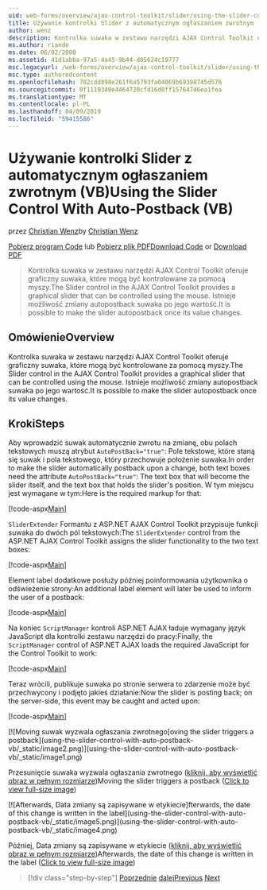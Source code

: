 ```yaml
---
uid: web-forms/overview/ajax-control-toolkit/slider/using-the-slider-control-with-auto-postback-vb
title: Używanie kontrolki Slider z automatycznym ogłaszaniem zwrotnym (VB) | Dokumentacja firmy Microsoft
author: wenz
description: Kontrolka suwaka w zestawu narzędzi AJAX Control Toolkit oferuje graficzny suwaka, które mogą być kontrolowane za pomocą myszy. Jest możliwe automatycznie Księguj suwaka...
ms.author: riande
ms.date: 06/02/2008
ms.assetid: 41d1abba-97a5-4a45-9b44-d05624c19777
msc.legacyurl: /web-forms/overview/ajax-control-toolkit/slider/using-the-slider-control-with-auto-postback-vb
msc.type: authoredcontent
ms.openlocfilehash: 702cdd898e261f6a5793fa04069b69398745d576
ms.sourcegitcommit: 0f1119340e4464720cfd16d0ff15764746ea1fea
ms.translationtype: MT
ms.contentlocale: pl-PL
ms.lasthandoff: 04/09/2019
ms.locfileid: "59415586"
---
```

# <a name="using-the-slider-control-with-auto-postback-vb"></a><span data-ttu-id="ed7a4-104">Używanie kontrolki Slider z automatycznym ogłaszaniem zwrotnym (VB)</span><span class="sxs-lookup"><span data-stu-id="ed7a4-104">Using the Slider Control With Auto-Postback (VB)</span></span>

<span data-ttu-id="ed7a4-105">przez [Christian Wenz](https://github.com/wenz)</span><span class="sxs-lookup"><span data-stu-id="ed7a4-105">by [Christian Wenz](https://github.com/wenz)</span></span>

<span data-ttu-id="ed7a4-106">[Pobierz program Code](http://download.microsoft.com/download/9/3/f/93f8daea-bebd-4821-833b-95205389c7d0/Slider1.vb.zip) lub [Pobierz plik PDF](http://download.microsoft.com/download/b/6/a/b6ae89ee-df69-4c87-9bfb-ad1eb2b23373/slider1VB.pdf)</span><span class="sxs-lookup"><span data-stu-id="ed7a4-106">[Download Code](http://download.microsoft.com/download/9/3/f/93f8daea-bebd-4821-833b-95205389c7d0/Slider1.vb.zip) or [Download PDF](http://download.microsoft.com/download/b/6/a/b6ae89ee-df69-4c87-9bfb-ad1eb2b23373/slider1VB.pdf)</span></span>

> <span data-ttu-id="ed7a4-107">Kontrolka suwaka w zestawu narzędzi AJAX Control Toolkit oferuje graficzny suwaka, które mogą być kontrolowane za pomocą myszy.</span><span class="sxs-lookup"><span data-stu-id="ed7a4-107">The Slider control in the AJAX Control Toolkit provides a graphical slider that can be controlled using the mouse.</span></span> <span data-ttu-id="ed7a4-108">Istnieje możliwość zmiany autopostback suwaka po jego wartość.</span><span class="sxs-lookup"><span data-stu-id="ed7a4-108">It is possible to make the slider autopostback once its value changes.</span></span>


## <a name="overview"></a><span data-ttu-id="ed7a4-109">Omówienie</span><span class="sxs-lookup"><span data-stu-id="ed7a4-109">Overview</span></span>

<span data-ttu-id="ed7a4-110">Kontrolka suwaka w zestawu narzędzi AJAX Control Toolkit oferuje graficzny suwaka, które mogą być kontrolowane za pomocą myszy.</span><span class="sxs-lookup"><span data-stu-id="ed7a4-110">The Slider control in the AJAX Control Toolkit provides a graphical slider that can be controlled using the mouse.</span></span> <span data-ttu-id="ed7a4-111">Istnieje możliwość zmiany autopostback suwaka po jego wartość.</span><span class="sxs-lookup"><span data-stu-id="ed7a4-111">It is possible to make the slider autopostback once its value changes.</span></span>

## <a name="steps"></a><span data-ttu-id="ed7a4-112">Kroki</span><span class="sxs-lookup"><span data-stu-id="ed7a4-112">Steps</span></span>

<span data-ttu-id="ed7a4-113">Aby wprowadzić suwak automatycznie zwrotu na zmianę, obu polach tekstowych muszą atrybut `AutoPostBack="true"`: Pole tekstowe, które staną się suwak i pola tekstowego, który przechowuje położenie suwaka.</span><span class="sxs-lookup"><span data-stu-id="ed7a4-113">In order to make the slider automatically postback upon a change, both text boxes need the attribute `AutoPostBack="true"`: The text box that will become the slider itself, and the text box that holds the slider's position.</span></span> <span data-ttu-id="ed7a4-114">W tym miejscu jest wymagane w tym:</span><span class="sxs-lookup"><span data-stu-id="ed7a4-114">Here is the required markup for that:</span></span>

[!code-aspx[Main](using-the-slider-control-with-auto-postback-vb/samples/sample1.aspx)]

<span data-ttu-id="ed7a4-115">`SliderExtender` Formantu z ASP.NET AJAX Control Toolkit przypisuje funkcji suwaka do dwóch pól tekstowych:</span><span class="sxs-lookup"><span data-stu-id="ed7a4-115">The `SliderExtender` control from the ASP.NET AJAX Control Toolkit assigns the slider functionality to the two text boxes:</span></span>

[!code-aspx[Main](using-the-slider-control-with-auto-postback-vb/samples/sample2.aspx)]

<span data-ttu-id="ed7a4-116">Element label dodatkowe posłuży później poinformowania użytkownika o odświeżenie strony:</span><span class="sxs-lookup"><span data-stu-id="ed7a4-116">An additional label element will later be used to inform the user of a postback:</span></span>

[!code-aspx[Main](using-the-slider-control-with-auto-postback-vb/samples/sample3.aspx)]

<span data-ttu-id="ed7a4-117">Na koniec `ScriptManager` kontroli ASP.NET AJAX ładuje wymagany język JavaScript dla kontrolki zestawu narzędzi do pracy:</span><span class="sxs-lookup"><span data-stu-id="ed7a4-117">Finally, the `ScriptManager` control of ASP.NET AJAX loads the required JavaScript for the Control Toolkit to work:</span></span>

[!code-aspx[Main](using-the-slider-control-with-auto-postback-vb/samples/sample4.aspx)]

<span data-ttu-id="ed7a4-118">Teraz wrócili, publikuje suwaka po stronie serwera to zdarzenie może być przechwycony i podjęto jakieś działanie:</span><span class="sxs-lookup"><span data-stu-id="ed7a4-118">Now the slider is posting back; on the server-side, this event may be caught and acted upon:</span></span>

[!code-aspx[Main](using-the-slider-control-with-auto-postback-vb/samples/sample5.aspx)]


[![M<span data-ttu-id="ed7a4-119">oving suwak wyzwala ogłaszania zwrotnego]</span><span class="sxs-lookup"><span data-stu-id="ed7a4-119">oving the slider triggers a postback]</span></span>(using-the-slider-control-with-auto-postback-vb/_static/image2.png)](using-the-slider-control-with-auto-postback-vb/_static/image1.png)

<span data-ttu-id="ed7a4-120">Przesunięcie suwaka wyzwala ogłaszania zwrotnego ([kliknij, aby wyświetlić obraz w pełnym rozmiarze](using-the-slider-control-with-auto-postback-vb/_static/image3.png))</span><span class="sxs-lookup"><span data-stu-id="ed7a4-120">Moving the slider triggers a postback ([Click to view full-size image](using-the-slider-control-with-auto-postback-vb/_static/image3.png))</span></span>


[![A<span data-ttu-id="ed7a4-121">fterwards, Data zmiany są zapisywane w etykiecie]</span><span class="sxs-lookup"><span data-stu-id="ed7a4-121">fterwards, the date of this change is written in the label]</span></span>(using-the-slider-control-with-auto-postback-vb/_static/image5.png)](using-the-slider-control-with-auto-postback-vb/_static/image4.png)

<span data-ttu-id="ed7a4-122">Później, Data zmiany są zapisywane w etykiecie ([kliknij, aby wyświetlić obraz w pełnym rozmiarze](using-the-slider-control-with-auto-postback-vb/_static/image6.png))</span><span class="sxs-lookup"><span data-stu-id="ed7a4-122">Afterwards, the date of this change is written in the label ([Click to view full-size image](using-the-slider-control-with-auto-postback-vb/_static/image6.png))</span></span>

> [!div class="step-by-step"]
> <span data-ttu-id="ed7a4-123">[Poprzednie](databinding-the-slider-control-cs.md)
> [dalej](databinding-the-slider-control-vb.md)</span><span class="sxs-lookup"><span data-stu-id="ed7a4-123">[Previous](databinding-the-slider-control-cs.md)
[Next](databinding-the-slider-control-vb.md)</span></span>
